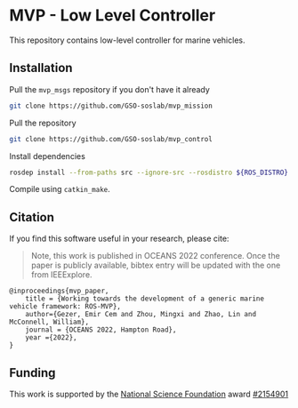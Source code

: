 # MVP - Low Level Controller

This repository contains low-level controller for marine vehicles.

## Installation

Pull the `mvp_msgs` repository if you don't have it already
```bash
git clone https://github.com/GSO-soslab/mvp_mission
```

Pull the repository
```bash
git clone https://github.com/GSO-soslab/mvp_control
```

Install dependencies
```bash
rosdep install --from-paths src --ignore-src --rosdistro ${ROS_DISTRO} -y
```

Compile using `catkin_make`.

## Citation

If you find this software useful in your research, please cite:

> Note, this work is published in OCEANS 2022 conference. Once the paper is publicly available, bibtex entry
will be updated with the one from IEEExplore.

```
@inproceedings{mvp_paper,
    title = {Working towards the development of a generic marine vehicle framework: ROS-MVP},
    author={Gezer, Emir Cem and Zhou, Mingxi and Zhao, Lin and McConnell, William},
    journal = {OCEANS 2022, Hampton Road},
    year ={2022},
}
```

## Funding
This work is supported by the [National Science Foundation](https://www.nsf.gov/) award [#2154901](https://www.nsf.gov/awardsearch/showAward?AWD_ID=2154901&HistoricalAwards=false)
